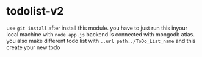 # todolist-v2
use `git install` after install this module. 
you have to just run this inyour local machine with `node app.js` backend is connected with mongodb atlas.
you also make different todo list with `..url path../ToDo_List_name` and this create your new todo

